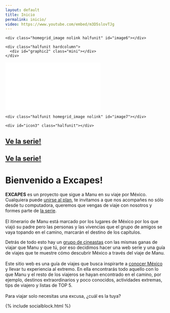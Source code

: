 ```yaml
---
layout: default
title: Inicio
permalink: inicio/
video: https://www.youtube.com/embed/m3D5slovTJg
---
```


<div class="homegrid">
  <a href="{{ site.baseurl }}serie/">
   <div class="unit homegrid_image" id="image1"></div>
  </a>
  <div id="icon1" class="halfunit mobile_hide"></div>
  <div id="image2" class="halfunit homegrid_image nolink mobile_hide"></div>

  <div class="halfunit">
    <div id="graphic1" class="mini"></div>
  </div>
  <a href="{{ site.baseurl }}armatuviaje/">
   <div class="unit homegrid_image" id="image3"></div>
  </a>

  <span class="homegrid_column mobile_hide">
    <div id="icon2" class="halfunit"></div>

    <div class="homegrid_image nolink halfunit" id="image6"></div>

    <div class="halfunit hardcolumn">
      <div id="graphic2" class="mini"></div>
    </div>
  </span>

  <div id="homevideo" class="video">
    <iframe src="{{ page.video }}?rel=0&amp;showinfo=0" frameborder="0" allowfullscreen></iframe>
  </div>

  <span class="homegrid_column mobile_hide">
    <div class="halfunit hardcolumn">
      <div id="graphic3" class="mini"></div>
    </div>

    <div class="halfunit homegrid_image nolink" id="image7"></div>

    <div id="icon3" class="halfunit"></div>
  </span>
  <h2 class="calltoaction mobile_visible"><a href="{{ site.baseurl }}serie/">Ve la serie!</a></h2>
  <a href="{{ site.baseurl }}jalate/">
    <div class="unit homegrid_image" id="image4"></div>
  </a>

  <div class="unit expandunit">
  <!--  <div id="graphic4" class="mini"></div>-->
    <h2 class="calltoaction sidebar_visible"><a href="{{ site.baseurl }}serie/">Ve la serie!</a></h2>
  </div>
  <a href="{{ site.baseurl }}quienessomos/">
  <div class="unit homegrid_image" id="image5"></div>
  </a>

</div>
<h1 class="introtitle">Bienvenido a Excapes!</h1>
<p class="intro">
<b>E<span class="xtext">X</span>CAPES</b> es un proyecto que sigue a Manu en su viaje por México. Cualquiera puede <a href="{{site.baseurl}}jalate/">unirse al plan</a>, te invitamos a que nos acompañes no sólo desde tu computadora, queremos que vengas de viaje con nosotros y formes parte de <a href="{{site.baseurl}}serie/">la serie</a>.
<br><br>
El itinerario de Manu está marcado por los lugares de México por los que viajó su padre pero las personas y las vivencias que el grupo de amigos se vaya topando en el camino, marcarán el destino de los capítulos.
</p>
<!--<img class="polaroid" src="{{site.baseurl}}images/inicio/banner.jpg">-->
<div class="graphicseparator"></div>
<p class="introsecond">
Detrás de todo esto hay un <a href="{{site.baseurl}}quienessomos/">grupo de cineastas</a> con las mismas ganas de viajar que Manu y que tú, por eso decidimos hacer una web serie y una guía de viajes que te muestre cómo descubrir México a través del viaje de Manu.
<br><br>
Este sitio web es una guía de viajes que busca inspirarte a <a href="{{site.baseurl}}armatuviaje/">conocer México</a> y llevar tu experiencia al extremo. En ella encontrarás todo aquello con lo que Manu y el resto de los viajeros se hayan encontrado en el camino, por ejemplo, destinos extraordinarios y poco conocidos, actividades extremas, tips de viajero y listas de TOP 5.
<br><br>
Para viajar solo necesitas una e<span class="xtext">x</span>cusa, ¿cuál es la tuya?
</p>
<div class="social-home-block">
{% include socialblock.html %}
</div>

